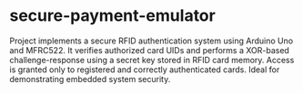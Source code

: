# secure-payment-emulator
Project implements a secure RFID authentication system using Arduino Uno and MFRC522. It verifies authorized card UIDs and performs a XOR-based challenge-response using a secret key stored in RFID card memory. Access is granted only to registered and correctly authenticated cards. Ideal for demonstrating embedded system security.

